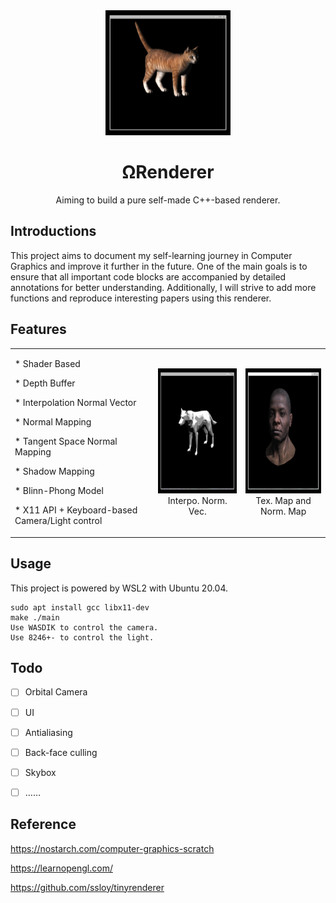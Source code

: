 <div align="center">
  <a href="https://github.com/H-Wenfeng/MyRenderer">
    <img src="./cat.gif" width="200" height="200" />
  </a>

  <h1>ΩRenderer</h1>

  <p>
 Aiming to build a pure self-made C++-based renderer.
  </p>
<div align="left">

<!-- ![img](https://github.com/H-Wenfeng/MyRenderer/blob/main/2023-06-19%2012-21-39%5B00_00_00--00_00_20%5D.gif) -->

## Introductions

This project aims to document my self-learning journey in Computer Graphics and improve it further in the future. One of the main goals is to ensure that all important code blocks are accompanied by detailed annotations for better understanding. Additionally, I will strive to add more functions and reproduce interesting papers using this renderer.
## Features
<div align="left">
<table rules="none">
<tr>
<td>
<p>* Shader Based</p>
<p>* Depth Buffer</p>
<p>* Interpolation Normal Vector</p>
<p>* Normal Mapping  </p>
<p>* Tangent Space Normal Mapping</p>
<p>* Shadow Mapping</p>
<p>* Blinn-Phong Model</p>
<p>* X11 API + Keyboard-based Camera/Light control<p>
</td>
<td><center><img src="./wolf.gif" width="200" height="200" /></center>
<center>
Interpo. Norm. Vec.
</center></td>
<td>
<center>
<img src="./head.gif" width="200" height="200" /></center>
<center>
 Tex. Map and Norm. Map
</center></td></td>
</table>
</td>
</tr>
</div>

## Usage
This project is powered by WSL2 with Ubuntu 20.04.

```
sudo apt install gcc libx11-dev
make ./main
Use WASDIK to control the camera.
Use 8246+- to control the light.
```

## Todo

- [ ] Orbital Camera
- [ ] UI
- [ ] Antialiasing
- [ ] Back-face culling
- [ ] Skybox
- [ ] ……





## Reference
https://nostarch.com/computer-graphics-scratch

https://learnopengl.com/

https://github.com/ssloy/tinyrenderer
